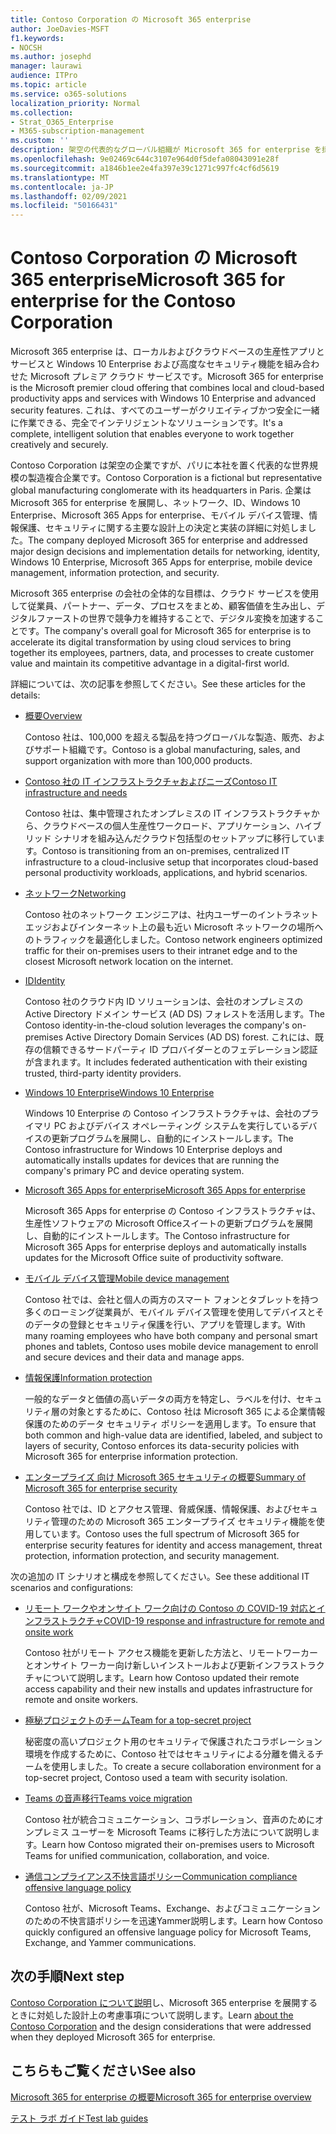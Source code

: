 ```yaml
---
title: Contoso Corporation の Microsoft 365 enterprise
author: JoeDavies-MSFT
f1.keywords:
- NOCSH
ms.author: josephd
manager: laurawi
audience: ITPro
ms.topic: article
ms.service: o365-solutions
localization_priority: Normal
ms.collection:
- Strat_O365_Enterprise
- M365-subscription-management
ms.custom: ''
description: 架空の代表的なグローバル組織が Microsoft 365 for enterprise を採用した方法。
ms.openlocfilehash: 9e02469c644c3107e964d0f5defa08043091e28f
ms.sourcegitcommit: a1846b1ee2e4fa397e39c1271c997fc4cf6d5619
ms.translationtype: MT
ms.contentlocale: ja-JP
ms.lasthandoff: 02/09/2021
ms.locfileid: "50166431"
---
```

# <a name="microsoft-365-for-enterprise-for-the-contoso-corporation"></a><span data-ttu-id="df5fd-103">Contoso Corporation の Microsoft 365 enterprise</span><span class="sxs-lookup"><span data-stu-id="df5fd-103">Microsoft 365 for enterprise for the Contoso Corporation</span></span>

<span data-ttu-id="df5fd-104">Microsoft 365 enterprise は、ローカルおよびクラウドベースの生産性アプリとサービスと Windows 10 Enterprise および高度なセキュリティ機能を組み合わせた Microsoft プレミア クラウド サービスです。</span><span class="sxs-lookup"><span data-stu-id="df5fd-104">Microsoft 365 for enterprise is the Microsoft premier cloud offering that combines local and cloud-based productivity apps and services with Windows 10 Enterprise and advanced security features.</span></span> <span data-ttu-id="df5fd-105">これは、すべてのユーザーがクリエイティブかつ安全に一緒に作業できる、完全でインテリジェントなソリューションです。</span><span class="sxs-lookup"><span data-stu-id="df5fd-105">It's a complete, intelligent solution that enables everyone to work together creatively and securely.</span></span>

<span data-ttu-id="df5fd-106">Contoso Corporation は架空の企業ですが、パリに本社を置く代表的な世界規模の製造複合企業です。</span><span class="sxs-lookup"><span data-stu-id="df5fd-106">Contoso Corporation is a fictional but representative global manufacturing conglomerate with its headquarters in Paris.</span></span> <span data-ttu-id="df5fd-107">企業は Microsoft 365 for enterprise を展開し、ネットワーク、ID、Windows 10 Enterprise、Microsoft 365 Apps for enterprise、モバイル デバイス管理、情報保護、セキュリティに関する主要な設計上の決定と実装の詳細に対処しました。</span><span class="sxs-lookup"><span data-stu-id="df5fd-107">The company deployed Microsoft 365 for enterprise and addressed major design decisions and implementation details for networking, identity, Windows 10 Enterprise, Microsoft 365 Apps for enterprise, mobile device management, information protection, and security.</span></span>

<span data-ttu-id="df5fd-108">Microsoft 365 enterprise の会社の全体的な目標は、クラウド サービスを使用して従業員、パートナー、データ、プロセスをまとめ、顧客価値を生み出し、デジタルファーストの世界で競争力を維持することで、デジタル変換を加速することです。</span><span class="sxs-lookup"><span data-stu-id="df5fd-108">The company's overall goal for Microsoft 365 for enterprise is to accelerate its digital transformation by using cloud services to bring together its employees, partners, data, and processes to create customer value and maintain its competitive advantage in a digital-first world.</span></span>

<span data-ttu-id="df5fd-109">詳細については、次の記事を参照してください。</span><span class="sxs-lookup"><span data-stu-id="df5fd-109">See these articles for the details:</span></span>

- [<span data-ttu-id="df5fd-110">概要</span><span class="sxs-lookup"><span data-stu-id="df5fd-110">Overview</span></span>](contoso-overview.md)

  <span data-ttu-id="df5fd-111">Contoso 社は、100,000 を超える製品を持つグローバルな製造、販売、およびサポート組織です。</span><span class="sxs-lookup"><span data-stu-id="df5fd-111">Contoso is a global manufacturing, sales, and support organization with more than 100,000 products.</span></span>

- [<span data-ttu-id="df5fd-112">Contoso 社の IT インフラストラクチャおよびニーズ</span><span class="sxs-lookup"><span data-stu-id="df5fd-112">Contoso IT infrastructure and needs</span></span>](contoso-infra-needs.md)

  <span data-ttu-id="df5fd-113">Contoso 社は、集中管理されたオンプレミスの IT インフラストラクチャから、クラウドベースの個人生産性ワークロード、アプリケーション、ハイブリッド シナリオを組み込んだクラウド包括型のセットアップに移行しています。</span><span class="sxs-lookup"><span data-stu-id="df5fd-113">Contoso is transitioning from an on-premises, centralized IT infrastructure to a cloud-inclusive setup that incorporates cloud-based personal productivity workloads, applications, and hybrid scenarios.</span></span>

- [<span data-ttu-id="df5fd-114">ネットワーク</span><span class="sxs-lookup"><span data-stu-id="df5fd-114">Networking</span></span>](contoso-networking.md)

  <span data-ttu-id="df5fd-115">Contoso 社のネットワーク エンジニアは、社内ユーザーのイントラネット エッジおよびインターネット上の最も近い Microsoft ネットワークの場所へのトラフィックを最適化しました。</span><span class="sxs-lookup"><span data-stu-id="df5fd-115">Contoso network engineers optimized traffic for their on-premises users to their intranet edge and to the closest Microsoft network location on the internet.</span></span>

- [<span data-ttu-id="df5fd-116">ID</span><span class="sxs-lookup"><span data-stu-id="df5fd-116">Identity</span></span>](contoso-identity.md)

  <span data-ttu-id="df5fd-117">Contoso 社のクラウド内 ID ソリューションは、会社のオンプレミスの Active Directory ドメイン サービス (AD DS) フォレストを活用します。</span><span class="sxs-lookup"><span data-stu-id="df5fd-117">The Contoso identity-in-the-cloud solution leverages the company's on-premises Active Directory Domain Services (AD DS) forest.</span></span> <span data-ttu-id="df5fd-118">これには、既存の信頼できるサードパーティ ID プロバイダーとのフェデレーション認証が含まれます。</span><span class="sxs-lookup"><span data-stu-id="df5fd-118">It includes federated authentication with their existing trusted, third-party identity providers.</span></span>

- [<span data-ttu-id="df5fd-119">Windows 10 Enterprise</span><span class="sxs-lookup"><span data-stu-id="df5fd-119">Windows 10 Enterprise</span></span>](contoso-win10.md)

  <span data-ttu-id="df5fd-120">Windows 10 Enterprise の Contoso インフラストラクチャは、会社のプライマリ PC およびデバイス オペレーティング システムを実行しているデバイスの更新プログラムを展開し、自動的にインストールします。</span><span class="sxs-lookup"><span data-stu-id="df5fd-120">The Contoso infrastructure for Windows 10 Enterprise deploys and automatically installs updates for devices that are running the company's primary PC and device operating system.</span></span>

- [<span data-ttu-id="df5fd-121">Microsoft 365 Apps for enterprise</span><span class="sxs-lookup"><span data-stu-id="df5fd-121">Microsoft 365 Apps for enterprise</span></span>](contoso-o365pp.md)

  <span data-ttu-id="df5fd-122">Microsoft 365 Apps for enterprise の Contoso インフラストラクチャは、生産性ソフトウェアの Microsoft Officeスイートの更新プログラムを展開し、自動的にインストールします。</span><span class="sxs-lookup"><span data-stu-id="df5fd-122">The Contoso infrastructure for Microsoft 365 Apps for enterprise deploys and automatically installs updates for the Microsoft Office suite of productivity software.</span></span>

- [<span data-ttu-id="df5fd-123">モバイル デバイス管理</span><span class="sxs-lookup"><span data-stu-id="df5fd-123">Mobile device management</span></span>](contoso-mdm.md)

  <span data-ttu-id="df5fd-124">Contoso 社では、会社と個人の両方のスマート フォンとタブレットを持つ多くのローミング従業員が、モバイル デバイス管理を使用してデバイスとそのデータの登録とセキュリティ保護を行い、アプリを管理します。</span><span class="sxs-lookup"><span data-stu-id="df5fd-124">With many roaming employees who have both company and personal smart phones and tablets, Contoso uses mobile device management to enroll and secure devices and their data and manage apps.</span></span>

- [<span data-ttu-id="df5fd-125">情報保護</span><span class="sxs-lookup"><span data-stu-id="df5fd-125">Information protection</span></span>](contoso-info-protect.md)

  <span data-ttu-id="df5fd-126">一般的なデータと価値の高いデータの両方を特定し、ラベルを付け、セキュリティ層の対象とするために、Contoso 社は Microsoft 365 による企業情報保護のためのデータ セキュリティ ポリシーを適用します。</span><span class="sxs-lookup"><span data-stu-id="df5fd-126">To ensure that both common and high-value data are identified, labeled, and subject to layers of security, Contoso enforces its data-security policies with Microsoft 365 for enterprise information protection.</span></span>

- [<span data-ttu-id="df5fd-127">エンタープライズ 向け Microsoft 365 セキュリティの概要</span><span class="sxs-lookup"><span data-stu-id="df5fd-127">Summary of Microsoft 365 for enterprise security</span></span>](contoso-security-summary.md)

  <span data-ttu-id="df5fd-128">Contoso 社では、ID とアクセス管理、脅威保護、情報保護、およびセキュリティ管理のための Microsoft 365 エンタープライズ セキュリティ機能を使用しています。</span><span class="sxs-lookup"><span data-stu-id="df5fd-128">Contoso uses the full spectrum of Microsoft 365 for enterprise security features for identity and access management, threat protection, information protection, and security management.</span></span>

<span data-ttu-id="df5fd-129">次の追加の IT シナリオと構成を参照してください。</span><span class="sxs-lookup"><span data-stu-id="df5fd-129">See these additional IT scenarios and configurations:</span></span>

- [<span data-ttu-id="df5fd-130">リモート ワークやオンサイト ワーク向けの Contoso の COVID-19 対応とインフラストラクチャ</span><span class="sxs-lookup"><span data-stu-id="df5fd-130">COVID-19 response and infrastructure for remote and onsite work</span></span>](../solutions/contoso-remote-onsite-work.md)

  <span data-ttu-id="df5fd-131">Contoso 社がリモート アクセス機能を更新した方法と、リモートワーカーとオンサイト ワーカー向け新しいインストールおよび更新インフラストラクチャについて説明します。</span><span class="sxs-lookup"><span data-stu-id="df5fd-131">Learn how Contoso updated their remote access capability and their new installs and updates infrastructure for remote and onsite workers.</span></span>

- [<span data-ttu-id="df5fd-132">極秘プロジェクトのチーム</span><span class="sxs-lookup"><span data-stu-id="df5fd-132">Team for a top-secret project</span></span>](../solutions/contoso-team-for-top-secret-project.md)

  <span data-ttu-id="df5fd-133">秘密度の高いプロジェクト用のセキュリティで保護されたコラボレーション環境を作成するために、Contoso 社ではセキュリティによる分離を備えるチームを使用しました。</span><span class="sxs-lookup"><span data-stu-id="df5fd-133">To create a secure collaboration environment for a top-secret project, Contoso used a team with security isolation.</span></span>

- [<span data-ttu-id="df5fd-134">Teams の音声移行</span><span class="sxs-lookup"><span data-stu-id="df5fd-134">Teams voice migration</span></span>](https://docs.microsoft.com/MicrosoftTeams/voice-case-study-overview)

  <span data-ttu-id="df5fd-135">Contoso 社が統合コミュニケーション、コラボレーション、音声のためにオンプレミス ユーザーを Microsoft Teams に移行した方法について説明します。</span><span class="sxs-lookup"><span data-stu-id="df5fd-135">Learn how Contoso migrated their on-premises users to Microsoft Teams for unified communication, collaboration, and voice.</span></span>

- [<span data-ttu-id="df5fd-136">通信コンプライアンス不快言語ポリシー</span><span class="sxs-lookup"><span data-stu-id="df5fd-136">Communication compliance offensive language policy</span></span>](../compliance/communication-compliance-case-study.md)

  <span data-ttu-id="df5fd-137">Contoso 社が、Microsoft Teams、Exchange、およびコミュニケーションのための不快言語ポリシーを迅速Yammer説明します。</span><span class="sxs-lookup"><span data-stu-id="df5fd-137">Learn how Contoso quickly configured an offensive language policy for Microsoft Teams, Exchange, and Yammer communications.</span></span>

## <a name="next-step"></a><span data-ttu-id="df5fd-138">次の手順</span><span class="sxs-lookup"><span data-stu-id="df5fd-138">Next step</span></span>

<span data-ttu-id="df5fd-139">[Contoso Corporation について説明](contoso-overview.md)し、Microsoft 365 enterprise を展開するときに対処した設計上の考慮事項について説明します。</span><span class="sxs-lookup"><span data-stu-id="df5fd-139">Learn [about the Contoso Corporation](contoso-overview.md) and the design considerations that were addressed when they deployed Microsoft 365 for enterprise.</span></span>


## <a name="see-also"></a><span data-ttu-id="df5fd-140">こちらもご覧ください</span><span class="sxs-lookup"><span data-stu-id="df5fd-140">See also</span></span>

[<span data-ttu-id="df5fd-141">Microsoft 365 for enterprise の概要</span><span class="sxs-lookup"><span data-stu-id="df5fd-141">Microsoft 365 for enterprise overview</span></span>](microsoft-365-overview.md)

[<span data-ttu-id="df5fd-142">テスト ラボ ガイド</span><span class="sxs-lookup"><span data-stu-id="df5fd-142">Test lab guides</span></span>](m365-enterprise-test-lab-guides.md)
